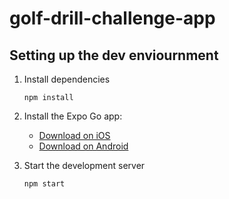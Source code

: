 # golf-drill-challenge-app

## Setting up the dev enviournment

1. Install dependencies

   ```
   npm install
   ```

2. Install the Expo Go app:

   - [Download on iOS](https://apps.apple.com/us/app/expo-go/id982107779)
   - [Download on Android](https://play.google.com/store/apps/details?id=host.exp.exponent&hl=en_US&gl=US)

3. Start the development server
   ```
   npm start
   ```
